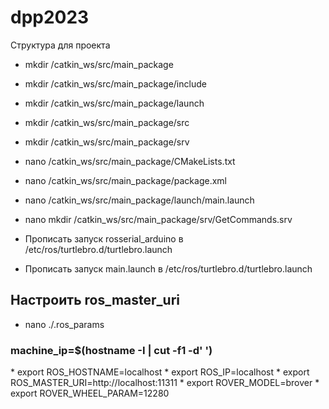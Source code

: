 # dpp2023

Структура для проекта

* mkdir /catkin_ws/src/main_package
* mkdir /catkin_ws/src/main_package/include
* mkdir /catkin_ws/src/main_package/launch
* mkdir /catkin_ws/src/main_package/src
* mkdir /catkin_ws/src/main_package/srv

* nano /catkin_ws/src/main_package/CMakeLists.txt
* nano /catkin_ws/src/main_package/package.xml

* nano /catkin_ws/src/main_package/launch/main.launch
* nano mkdir /catkin_ws/src/main_package/srv/GetCommands.srv

* Прописать запуск rosserial_arduino в /etc/ros/turtlebro.d/turtlebro.launch 
* Прописать запуск main.launch в /etc/ros/turtlebro.d/turtlebro.launch 



<h2> Настроить ros_master_uri </h2>

* nano ./.ros_params

<h3> machine_ip=$(hostname  -I | cut -f1 -d' ') </h3>
* export ROS_HOSTNAME=localhost
* export ROS_IP=localhost
* export ROS_MASTER_URI=http://localhost:11311
* export ROVER_MODEL=brover
* export ROVER_WHEEL_PARAM=12280

